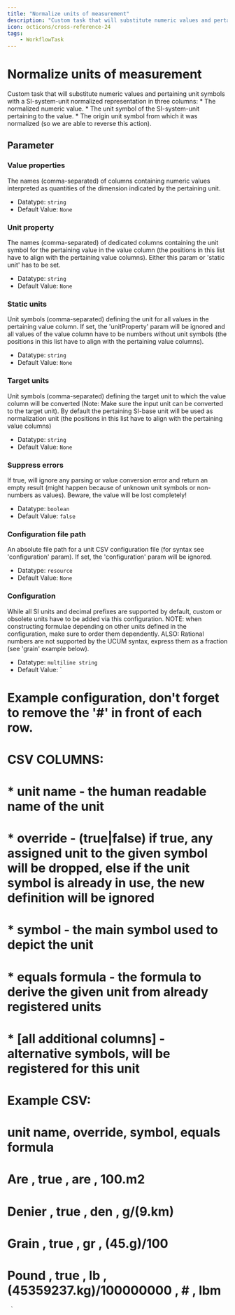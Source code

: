 ```yaml
---
title: "Normalize units of measurement"
description: "Custom task that will substitute numeric values and pertaining unit symbols with a SI-system-unit normalized representation in three columns: * The normalized numeric value. * The unit symbol of the SI-system-unit pertaining to the value. * The origin unit symbol from which it was normalized (so we are able to reverse this action)."
icon: octicons/cross-reference-24
tags: 
    - WorkflowTask
---
```

# Normalize units of measurement
<!-- This file was generated - DO NOT CHANGE IT MANUALLY -->



Custom task that will substitute numeric values and pertaining unit symbols with a SI-system-unit normalized representation in three columns: * The normalized numeric value. * The unit symbol of the SI-system-unit pertaining to the value. * The origin unit symbol from which it was normalized (so we are able to reverse this action).

## Parameter

### Value properties

The names (comma-separated) of columns containing numeric values interpreted as quantities of the dimension indicated by the pertaining unit.

- Datatype: `string`
- Default Value: `None`



### Unit property

The names (comma-separated) of dedicated columns containing the unit symbol for the pertaining value in the value column (the positions in this list have to align with the pertaining value columns). Either this param or 'static unit' has to be set.

- Datatype: `string`
- Default Value: `None`



### Static units

Unit symbols (comma-separated) defining the unit for all values in the pertaining value column. If set, the 'unitProperty' param will be ignored and all values of the value column have to be numbers without unit symbols (the positions in this list have to align with the pertaining value columns).

- Datatype: `string`
- Default Value: `None`



### Target units

Unit symbols (comma-separated) defining the target unit to which the value column will be converted (Note: Make sure the input unit can be converted to the target unit). By default the pertaining SI-base unit will be used as normalization unit (the positions in this list have to align with the pertaining value columns)

- Datatype: `string`
- Default Value: `None`



### Suppress errors

If true, will ignore any parsing or value conversion error and return an empty result (might happen because of unknown unit symbols or non-numbers as values). Beware, the value will be lost completely!

- Datatype: `boolean`
- Default Value: `false`



### Configuration file path

An absolute file path for a unit CSV configuration file (for syntax see 'configuration' param). If set, the 'configuration' param will be ignored.

- Datatype: `resource`
- Default Value: `None`



### Configuration

While all SI units and decimal prefixes are supported by default, custom or obsolete units have to be added via this configuration. NOTE: when constructing formulae depending on other units defined in the configuration, make sure to order them dependently. ALSO: Rational numbers are not supported by the UCUM syntax, express them as a fraction (see 'grain' example below).

- Datatype: `multiline string`
- Default Value: `
# Example configuration, don't forget to remove the '#' in front of each row.
#      CSV COLUMNS:
#       * unit name - the human readable name of the unit
#       * override  - (true|false) if true, any assigned unit to the given symbol will be dropped, else if the unit symbol is already in use, the new definition will be ignored
#       * symbol    - the main symbol used to depict the unit
#       * equals formula - the formula to derive the given unit from already registered units
#       * [all additional columns] - alternative symbols, will be registered for this unit
# Example CSV:
#      unit name, override, symbol, equals formula
#       Are     , true    , are   , 100.m2
#       Denier  , true    , den   , g/(9.km)
#       Grain   , true    , gr    , (45.g)/100
#       Pound   , true    , lb    , (45359237.kg)/100000000 , # , lbm
     `



